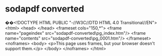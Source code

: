 # sodapdf converted

��\<!DOCTYPE HTML PUBLIC "-//W3C//DTD HTML 4.0 Transitional//EN"> \<html> \<head> \</head> \<frameset cols="150,\*"> \<frame name="pageindex" src="sodapdf-converted\pg\_index.htm"/> \<frame name="contents" src="sodapdf-converted\pg\_0001.htm"/> \</frameset> \<noframes> \<body> \<p>This page uses frames, but your browser doesn't support them.\</p> \</body> \</noframes> \</html>
